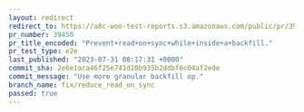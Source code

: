 ```yaml
---
layout: redirect
redirect_to: https://a8c-woo-test-reports.s3.amazonaws.com/public/pr/39450/e2e/index.html
pr_number: 39450
pr_title_encoded: "Prevent+read+on+sync+while+inside+a+backfill."
pr_test_type: e2e
last_published: "2023-07-31 08:17:31 +0000"
commit_sha: 2e6e1aca46f25e741d20b935b2ddbf6c04af2ede
commit_message: "Use more granular backfill op."
branch_name: fix/reduce_read_on_sync
passed: true
---
```

